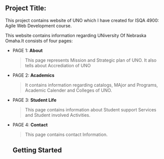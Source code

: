 ## Project Title:
This project contains website of UNO which I have created for ISQA 4900: Agile Web Development course. 

This website contains information regarding UNiversity Of Nebraska Omaha.It consists of four pages:

- PAGE 1: **About**

  >This page represents Mission and Strategic plan of UNO.
It also tells about Accrediation of UNO

- PAGE 2: **Academics** 

   >It contains information regarding catalogs, MAjor and Programs, Academic Calender and Colleges of UNO.

- PAGE 3: **Student Life**

  >This page contains information about Student support Services and Student involved Activities.

- PAGE 4: **Contact**

  >This page contains contact Information.
  
  ## Getting Started
